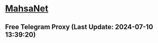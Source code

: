 
# [MahsaNet](https://t.me/mahsa_net)
## Free Telegram Proxy (Last Update: 2024-07-10 13:39:20)

    